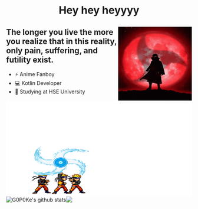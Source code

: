 # <p align="center"> Hey hey heyyyy </p>  


<img align="right" width="200" height="200" src="https://github.com/G0P0Ke/G0P0Ke/blob/main/asserts/Uchiha.gif"/>
<p align="center">
  <h2> The longer you live the more you realize that in this reality, only pain, suffering, and futility exist. </h2>
</p>

- ⚡️ Anime Fanboy 
- 💻 Kotlin Developer 
- 🥀 Studying at HSE University

<img align="left"  width="800" height="260"  src="https://github.com/G0P0Ke/G0P0Ke/blob/main/asserts/Naruto-first.gif"/>  

 <a href="https://github.com/G0P0Ke"><img align="left" src="https://github-readme-stats.vercel.app/api?username=G0P0Ke&hide_border=true&show_icons=true&theme=midnight-purple&count_private=true&hide=issues" alt="G0P0Ke's github stats" />
 </a> 
 <a href="https://github.com/G0P0Ke"><img align="left" src="https://github-readme-stats.vercel.app/api/top-langs/?username=G0P0Ke&layout=compact&theme=midnight-purple&hide_border=true&langs_count=10" />
 </a> 

